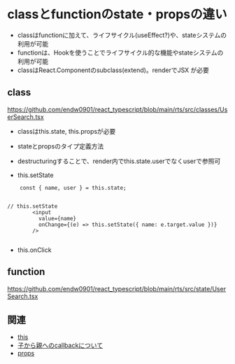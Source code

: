 # classとfunctionのstate・propsの違い

- classはfunctionに加えて、ライフサイクル(useEffect?)や、stateシステムの利用が可能
- functionは、Hookを使うことでライフサイクル的な機能やstateシステムの利用が可能
- classはReact.Componentのsubclass(extend)。renderでJSX が必要

## class

https://github.com/endw0901/react_typescript/blob/main/rts/src/classes/UserSearch.tsx

- classはthis.state, this.propsが必要
- stateとpropsのタイプ定義方法

- destructuringすることで、render内でthis.state.userでなくuserで参照可
- this.setState

```
    const { name, user } = this.state;


// this.setState
        <input
          value={name}
          onChange={(e) => this.setState({ name: e.target.value })}
        />
        
```

- this.onClick

## function

https://github.com/endw0901/react_typescript/blob/main/rts/src/state/UserSearch.tsx

## 関連
- [this](https://github.com/endw0901/react_typescript/edit/main/this.md)
- [子から親へのcallbackについて ](https://github.com/endw0901/react_typescript/blob/main/callback.md)
- [props](https://github.com/endw0901/react_typescript/blob/main/props.md)
